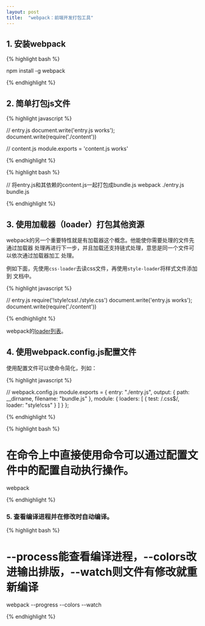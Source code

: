 ```yaml
---
layout: post
title:  "webpack：前端开发打包工具"
---
```


## 1. 安装webpack

{% highlight bash %}

npm install -g webpack

{% endhighlight %}

## 2. 简单打包js文件

{% highlight javascript %}

// entry.js
document.write('entry.js works');
document.write(require('./content'))

// content.js
module.exports = 'content.js works'

{% endhighlight %}

{% highlight bash %}

// 将entry.js和其依赖的content.js一起打包成bundle.js
webpack ./entry.js bundle.js

{% endhighlight %}

## 3. 使用加载器（loader）打包其他资源

webpack的另一个重要特性就是有加载器这个概念。他能使你需要处理的文件先通过加载器
处理再进行下一步，并且加载还支持链式处理，意思是同一个文件可以依次通过加载器加工
处理。

例如下面，先使用``css-loader``去读css文件，再使用``style-loader``将样式文件添加到
文档中。

{% highlight javascript %}

// entry.js
require('!style!css!./style.css')
document.write('entry.js works');
document.write(require('./content'))

{% endhighlight %}

webpack的[loader列表](https://github.com/webpack/docs/wiki/list-of-loaders)。

## 4. 使用webpack.config.js配置文件

使用配置文件可以使命令简化，列如：

{% highlight javascript %}

// webpack.config.js
module.exports = {
    entry: "./entry.js",
    output: {
        path: __dirname,
        filename: "bundle.js"
    },
    module: {
        loaders: [
            { test: /\.css$/, loader: "style!css" }
        ]
    }
};

{% endhighlight %}

{% highlight bash %}

# 在命令上中直接使用命令可以通过配置文件中的配置自动执行操作。
webpack

{% endhighlight %}

### 5. 查看编译进程并在修改时自动编译。

{% highlight bash %}

# --process能查看编译进程，--colors改进输出排版，--watch则文件有修改就重新编译
webpack --progress --colors --watch

{% endhighlight %}

